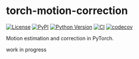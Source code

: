 # torch-motion-correction

[![License](https://img.shields.io/pypi/l/torch-motion-correction.svg?color=green)](https://github.com/teamtomo/torch-motion-correction/raw/main/LICENSE)
[![PyPI](https://img.shields.io/pypi/v/torch-motion-correction.svg?color=green)](https://pypi.org/project/torch-motion-correction)
[![Python Version](https://img.shields.io/pypi/pyversions/torch-motion-correction.svg?color=green)](https://python.org)
[![CI](https://github.com/teamtomo/torch-motion-correction/actions/workflows/ci.yml/badge.svg)](https://github.com/teamtomo/torch-motion-correction/actions/workflows/ci.yml)
[![codecov](https://codecov.io/gh/teamtomo/torch-motion-correction/branch/main/graph/badge.svg)](https://codecov.io/gh/teamtomo/torch-motion-correction)

Motion estimation and correction in PyTorch.

work in progress
